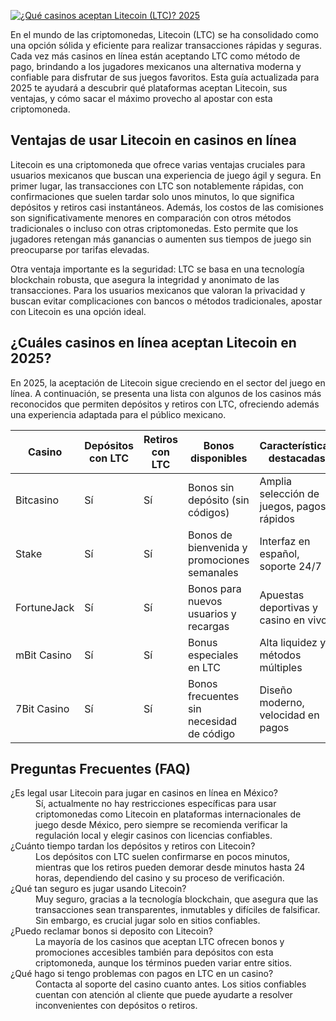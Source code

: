 [![¿Qué casinos aceptan Litecoin (LTC)? 2025](https://123-caf.pages.dev/gitsignup.png)](https://vrmoo.ru/Bt82HjjY)

<p>En el mundo de las criptomonedas, Litecoin (LTC) se ha consolidado como una opción sólida y eficiente para realizar transacciones rápidas y seguras. Cada vez más casinos en línea están aceptando LTC como método de pago, brindando a los jugadores mexicanos una alternativa moderna y confiable para disfrutar de sus juegos favoritos. Esta guía actualizada para 2025 te ayudará a descubrir qué plataformas aceptan Litecoin, sus ventajas, y cómo sacar el máximo provecho al apostar con esta criptomoneda.</p>  <h2>Ventajas de usar Litecoin en casinos en línea</h2> <p>Litecoin es una criptomoneda que ofrece varias ventajas cruciales para usuarios mexicanos que buscan una experiencia de juego ágil y segura. En primer lugar, las transacciones con LTC son notablemente rápidas, con confirmaciones que suelen tardar solo unos minutos, lo que significa depósitos y retiros casi instantáneos. Además, los costos de las comisiones son significativamente menores en comparación con otros métodos tradicionales o incluso con otras criptomonedas. Esto permite que los jugadores retengan más ganancias o aumenten sus tiempos de juego sin preocuparse por tarifas elevadas.</p>  <p>Otra ventaja importante es la seguridad: LTC se basa en una tecnología blockchain robusta, que asegura la integridad y anonimato de las transacciones. Para los usuarios mexicanos que valoran la privacidad y buscan evitar complicaciones con bancos o métodos tradicionales, apostar con Litecoin es una opción ideal.</p>  <h2>¿Cuáles casinos en línea aceptan Litecoin en 2025?</h2> <p>En 2025, la aceptación de Litecoin sigue creciendo en el sector del juego en línea. A continuación, se presenta una lista con algunos de los casinos más reconocidos que permiten depósitos y retiros con LTC, ofreciendo además una experiencia adaptada para el público mexicano.</p>  <table>   <thead>     <tr>       <th>Casino</th>       <th>Depósitos con LTC</th>       <th>Retiros con LTC</th>       <th>Bonos disponibles</th>       <th>Características destacadas</th>     </tr>   </thead>   <tbody>     <tr>       <td>Bitcasino</td>       <td>Sí</td>       <td>Sí</td>       <td>Bonos sin depósito (sin códigos)</td>       <td>Amplia selección de juegos, pagos rápidos</td>     </tr>     <tr>       <td>Stake</td>       <td>Sí</td>       <td>Sí</td>       <td>Bonos de bienvenida y promociones semanales</td>       <td>Interfaz en español, soporte 24/7</td>     </tr>     <tr>       <td>FortuneJack</td>       <td>Sí</td>       <td>Sí</td>       <td>Bonos para nuevos usuarios y recargas</td>       <td>Apuestas deportivas y casino en vivo</td>     </tr>     <tr>       <td>mBit Casino</td>       <td>Sí</td>       <td>Sí</td>       <td>Bonus especiales en LTC</td>       <td>Alta liquidez y métodos múltiples</td>     </tr>     <tr>       <td>7Bit Casino</td>       <td>Sí</td>       <td>Sí</td>       <td>Bonos frecuentes sin necesidad de código</td>       <td>Diseño moderno, velocidad en pagos</td>     </tr>   </tbody> </table>  <h2>Preguntas Frecuentes (FAQ)</h2> <dl>   <dt>¿Es legal usar Litecoin para jugar en casinos en línea en México?</dt>   <dd>Sí, actualmente no hay restricciones específicas para usar criptomonedas como Litecoin en plataformas internacionales de juego desde México, pero siempre se recomienda verificar la regulación local y elegir casinos con licencias confiables.</dd>    <dt>¿Cuánto tiempo tardan los depósitos y retiros con Litecoin?</dt>   <dd>Los depósitos con LTC suelen confirmarse en pocos minutos, mientras que los retiros pueden demorar desde minutos hasta 24 horas, dependiendo del casino y su proceso de verificación.</dd>    <dt>¿Qué tan seguro es jugar usando Litecoin?</dt>   <dd>Muy seguro, gracias a la tecnología blockchain, que asegura que las transacciones sean transparentes, inmutables y difíciles de falsificar. Sin embargo, es crucial jugar solo en sitios confiables.</dd>    <dt>¿Puedo reclamar bonos si deposito con Litecoin?</dt>   <dd>La mayoría de los casinos que aceptan LTC ofrecen bonos y promociones accesibles también para depósitos con esta criptomoneda, aunque los términos pueden variar entre sitios.</dd>    <dt>¿Qué hago si tengo problemas con pagos en LTC en un casino?</dt>   <dd>Contacta al soporte del casino cuanto antes. Los sitios confiables cuentan con atención al cliente que puede ayudarte a resolver inconvenientes con depósitos o retiros.</dd> </dl>